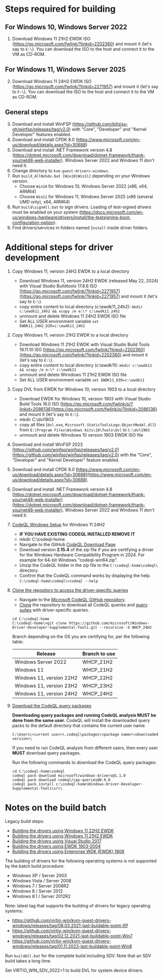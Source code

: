 # Steps required for building

## For Windows 10, Windows Server 2022
1.  Download Windows 11 21H2 EWDK ISO (https://go.microsoft.com/fwlink/?linkid=2202360) and mount it (let's say to `E:\`). You can download the ISO to the host and connect it to the VM as CD-ROM.

## For Windows 11, Windows Server 2025
2. Download Windows 11 24H2 EWDK ISO (https://go.microsoft.com/fwlink/?linkid=2271957) and mount it (let's say to `F:\`). You can download the ISO to the host and connect it to the VM as CD-ROM.

## General steps

3. Download and install WinFSP (https://github.com/billziss-gh/winfsp/releases/tag/v2.0) with "Core", "Developer" and "Kernel Developer" features enabled.
4. Download and install CPDK 8.0 (https://www.microsoft.com/en-us/download/details.aspx?id=30688).
5. Download and install .NET Framework version 4.8 (https://dotnet.microsoft.com/download/dotnet-framework/thank-you/net48-web-installer). Windows Server 2022 and Windows 11 don't need it.
6. Change directory to `kvm-guest-drivers-windows`.
7. Run `build_AllNoSdv.bat [Win10|Win11]` depending on your Windows version.
   - Choose `Win10` for Windows 10, Windows Server 2022 (x86, x64, ARM64)
   - Choose `Win11` for Windows 11, Windows Server 2025 (x86 (several UMD only), x64, ARM64)
8. Run `build\signAll.bat` to sign drivers. Loading of test-signed drivers must be enabled on your system (https://docs.microsoft.com/en-us/windows-hardware/drivers/install/the-testsigning-boot-configuration-option).
9. Find drivers/services in folders named `Install` inside driver folders.

# Additional steps for driver development

1. Copy Windows 11, version 24H2 EWDK to a local directory
   * Download Windows 11, version 24H2 EWDK (released May 22, 2024) with Visual Studio Buildtools 17.8.6 ISO [https://go.microsoft.com/fwlink/?linkid=2271957](https://go.microsoft.com/fwlink/?linkid=2271957) and mount it (let's say to `E:\`).
   * copy entire content to local directory (c:\ewdk11_24h2): `mkdir c:\ewdk11_24h2 && xcopy /e e:\* c:\ewdk11_24h2`
   * unmount and delete Windows 11 24H2 EWDK ISO file
   * Set ALL USER environment variable `set EWDK11_24H2_DIR=c:\ewdk11_24h2`

1. Copy Windows 11, version 21H2 EWDK to a local directory
   * Download Windows 11 21H2 EWDK with Visual Studio Build Tools 16.11.10 ISO [https://go.microsoft.com/fwlink/?linkid=2202360](https://go.microsoft.com/fwlink/?linkid=2202360) and mount it (let's say to `E:\`).
   * copy entire content to local directory (c:\ewdk11): `mkdir c:\ewdk11 && xcopy /e e:\* c:\ewdk11`
   * unmount and delete Wirndows 11 21H2 EWDK ISO file
   * Set ALL USER environment variable `set EWDK11_DIR=c:\ewdk11`

1. Copy DVL from EWDK for Windows 10, version 1903 to a local directory
   * Download EWDK for Windows 10, version 1903 with Visual Studio Build Tools 16.0 ISO [https://go.microsoft.com/fwlink/p/?linkid=2086136](https://go.microsoft.com/fwlink/p/?linkid=2086136) and mount it (let's say to `E:\`).
   * mkdir C:\dvl1903
   * copy all files (`dvl.exe`, `Microsoft.StaticToolsLogo.ObjectModel.dll`) from `E:\Program Files\Windows Kits\10\Tools\dvl` to `C:\dvl1903`
   * unmount and delete Wirndows 10 version 1903 EWDK ISO file

1. Download and install WinFSP 2023 [https://github.com/winfsp/winfsp/releases/tag/v2.0](https://github.com/winfsp/winfsp/releases/tag/v2.0) with the "Core", "Developer" and "Kernel Developer" feature enabled.
1. Download and install CPDK 8.0 [https://www.microsoft.com/en-us/download/details.aspx?id=30688](https://www.microsoft.com/en-us/download/details.aspx?id=30688).
1. Download and install .NET Framework version 4.8 [https://dotnet.microsoft.com/download/dotnet-framework/thank-you/net48-web-installer](https://dotnet.microsoft.com/download/dotnet-framework/thank-you/net48-web-installer). Windows Server 2022 and Windows 11 don't need it.

1. [CodeQL Windows Setup](https://docs.microsoft.com/en-us/windows-hardware/drivers/devtest/static-tools-and-codeql#codeql-windows-setup) for Windows 11 24H2
   * **IF YOU HAVE EXISTING CODEQL INSTALLED REMOVE IT**
   * mkdir C:\codeql-home
   * Navigate to the GitHub [CodeQL Download Page](https://github.com/github/codeql-cli-binaries/releases/tag/v2.15.4)
   * Download version **2.15.4** of the zip file if you are certifying a driver for the Windows Hardware Compatibility Program in 2024. For example for 64-bit Windows "codeql-win64.zip".
   * Unzip the CodeQL folder in the zip file to the `C:\codeql-home\codeql\` directory.
   * Confirm that the CodeQL command works by displaying the help. `C:\codeql-home\codeql\>codeql --help`

1. [Clone the repository to access the driver-specific queries](https://docs.microsoft.com/en-us/windows-hardware/drivers/devtest/static-tools-and-codeql#clone-the-repository-to-access-the-driver-specific-queries)
   * Navigate to the [Microsoft CodeQL GitHub repository](https://github.com/microsoft/Windows-Driver-Developer-Supplemental-Tools).
   * [Clone](https://github.com/git-guides/git-clone) the repository to download all CodeQL queries and [query suites](https://codeql.github.com/docs/codeql-cli/creating-codeql-query-suites/) with driver-specific queries.
   ```batch
   cd C:\codeql-home
   C:\codeql-home\>git clone https://github.com/microsoft/Windows-Driver-Developer-Supplemental-Tools.git --recursive -b WHCP_24H2
   ```

   Branch depending on the OS you are certifying for, per the following table:

   | Release                         | Branch to use   |
   |---------------------------------|-----------------|
   | Windows Server 2022             | WHCP_21H2       |
   | Windows 11                      | WHCP_21H2       |
   | Windows 11,  version 22H2       | WHCP_22H2       |
   | Windows 11,  version 23H2       | WHCP_23H2       |
   | Windows 11,  version 24H2       | WHCP_24H2       |


1. [Download the CodeQL query packages](https://learn.microsoft.com/en-us/windows-hardware/drivers/devtest/static-tools-and-codeql#download-the-codeql-query-packages)

   **Downloading query packages and running CodeQL analysis MUST be done from the same user.**
   CodeQL will install the downloaded query packs to the default directory that contains the current user name:
   ```batch
   C:\Users\<current user>\.codeql\packages\<package name>\<downloaded version>\
   ```
   If you need to run CodeQL analysis from different users, then every user **MUST** download query packages.

   Run the following commands to download the CodeQL query packages:
   ```batch
   cd C:\codeql-home\codeql
   codeql pack download microsoft/windows-drivers@1.1.0
   codeql pack download codeql/cpp-queries@0.9.0
   codeql pack install c:\codeql-home\Windows-Driver-Developer-Supplemental-Tools\src\
   ```

# Notes on the build batch

Legacy build steps:
   - [Building the drivers using Windows 11 22H2 EWDK](https://virtio-win.github.io/Development/Building-the-drivers-using-Windows-11-22H2-EWDK)
   - [Building the drivers using Windows 11 21H2 EWDK](https://virtio-win.github.io/Development/Building-the-drivers-using-Windows-11-21H2-EWDK)
   - [Building the drivers using Visual Studio 2017](https://virtio-win.github.io/Development/Building-the-drivers-using-Visual-Studio-2017)
   - [Building the drivers using EWDK 1903-2004](https://virtio-win.github.io/Development/Building-the-drivers-using-EWDK-1903-2004)
   - [Building the drivers using Enterprise WDK (EWDK) 1809](https://virtio-win.github.io/Development/Building-the-drivers-using-Enterprise-WDK-(EWDK)-1809)

The building of drivers for the following operating systems is not supported by the batch build procedure:
   * Windows XP / Server 2003
   * Windows Vista / Server 2008
   * Windows 7 / Server 2008R2
   * Windows 8 / Server 2012
   * Windows 8.1 / Server 2012R2

Note: latest tag that supports the building of drivers for legacy operating systems:
   * https://github.com/virtio-win/kvm-guest-drivers-windows/releases/tag/08.03.2021-last-buldable-point-XP
   * https://github.com/virtio-win/kvm-guest-drivers-windows/releases/tag/02.12.2021-last-buildable-point-Win7
   * https://github.com/virtio-win/kvm-guest-drivers-windows/releases/tag/01.11.2023-last-buildable-point-Win8

Run `buildAll.bat` for the complete build including SDV. Note that an SDV build takes a long time.

Set VIRTIO_WIN_SDV_2022=1 to build DVL for system device drivers.
